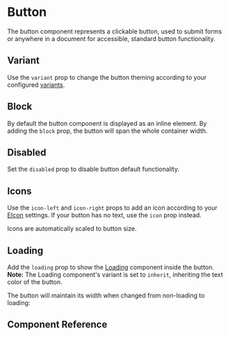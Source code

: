 # Button <Tag text="<EButton>" />

The button component represents a clickable button, used to submit forms or anywhere in a document for accessible, standard button functionality.

<Snippet code="<EButton>Button</EButton>" />

## Variant

Use the `variant` prop to change the button theming according to your configured [variants](/theme/variants).

<Snippet :code="variants" class="wrap" />

## Block

By default the button component is displayed as an inline element. By adding the `block` prop, the button will span the whole container width.

<Snippet code="<EButton block>Block</EButton>" />

## Disabled

Set the `disabled` prop to disable button default functionality.

<Snippet code="<EButton disabled>Disabled</EButton>" />

## Icons

Use the `icon-left` and `icon-right` props to add an icon according to your [EIcon](/components/icon) settings. If your button has no text, use the `icon` prop instead.

<Snippet :code="icon" class="wrap" />

Icons are automatically scaled to button size.

## Loading

Add the `loading` prop to show the [Loading](/components/loading) component inside the button. **Note:** The Loading component's variant is set to `inherit`, inheriting the text color of the button.

<Snippet :code="loading" />

The button will maintain its width when changed from non-loading to loading:

<Snippet :code="loading2" />

## Component Reference

<ComponentReference src="EButton" />

<script lang="ts" setup>
import {ref} from 'vue';

const variants = `
<EButton variant="primary">Primary</EButton>
<EButton variant="secondary">Secondary</EButton>
`

const icon = `
<EButton icon-left="box">Text</EButton>
<EButton icon-right="mailbox">Text</EButton>
<EButton icon="bounding-box-circles"></EButton>
`

const loading = `
<template>
  <EButton :loading="loading">Loading</EButton>
</template>

<script>
export default {
  data() {
    return {
      loading: true
    }
  }
}
<\/script>
`

const loading2 = `
<template>
  <EButton 
    :loading="loading"
    @click="loading = !loading"
  >
    Click to toggle loading state!
  </EButton>
</template>

<script>
export default {
  data() {
    return {
      loading: false
    }
  }
}
<\/script>
`
</script>

